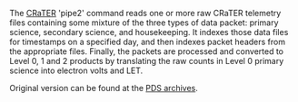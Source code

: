 The [CRaTER](http://crater.sr.unh.edu/) 'pipe2'
  command reads one or more raw CRaTER telemetry files containing some 
  mixture of the three types of data packet: primary science, secondary science,
  and housekeeping.  It indexes those data files for timestamps on a specified 
  day, and then indexes packet headers from the appropriate files.  Finally, the
  packets are processed and converted to Level 0, 1 and 2 products by 
  translating the raw counts in Level 0 primary science into electron volts and 
  LET.
  
Original version can be found at the
[PDS archives](http://pds-ppi.igpp.ucla.edu/search/view/?f=yes&id=pds://PPI/LROCRA_2XXX/SOFTWARE/PIPE2&o=1).
